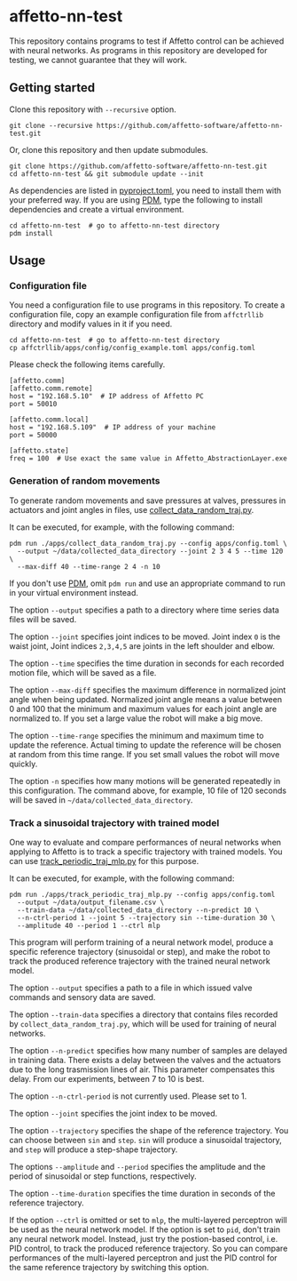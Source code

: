 # affetto-nn-test

This repository contains programs to test if Affetto control can be
achieved with neural networks. As programs in this repository are
developed for testing, we cannot guarantee that they will work.

## Getting started

Clone this repository with `--recursive` option.
``` shell
git clone --recursive https://github.com/affetto-software/affetto-nn-test.git

```
Or, clone this repository and then update submodules.
``` shell
git clone https://github.com/affetto-software/affetto-nn-test.git
cd affetto-nn-test && git submodule update --init

```

As dependencies are listed in [pyproject.toml](pyproject.toml), you
need to install them with your preferred way. If you are using
[PDM](https://pdm.fming.dev/latest/), type the following to install
dependencies and create a virtual environment.
``` shell
cd affetto-nn-test  # go to affetto-nn-test directory
pdm install

```

## Usage
### Configuration file

You need a configuration file to use programs in this repository.
To create a configuration file, copy an example configuration file
from `affctrllib` directory and modify values in it if you need.
``` shell
cd affetto-nn-test  # go to affetto-nn-test directory
cp affctrllib/apps/config/config_example.toml apps/config.toml

```

Please check the following items carefully.
```
[affetto.comm]
[affetto.comm.remote]
host = "192.168.5.10"  # IP address of Affetto PC
port = 50010

[affetto.comm.local]
host = "192.168.5.109"  # IP address of your machine
port = 50000

[affetto.state]
freq = 100  # Use exact the same value in Affetto_AbstractionLayer.exe

```

### Generation of random movements

To generate random movements and save pressures at valves, pressures
in actuators and joint angles in files, use
[collect_data_random_traj.py](apps/collect_data_random_traj.py).

It can be executed, for example, with the following command:
``` shell
pdm run ./apps/collect_data_random_traj.py --config apps/config.toml \
  --output ~/data/collected_data_directory --joint 2 3 4 5 --time 120 \
  --max-diff 40 --time-range 2 4 -n 10

```
If you don't use [PDM](https://pdm.fming.dev/latest/), omit `pdm run`
and use an appropriate command to run in your virtual environment
instead.

The option `--output` specifies a path to a directory where time
series data files will be saved.

The option `--joint` specifies joint indices to be moved. Joint index
`0` is the waist joint, Joint indices `2,3,4,5` are joints in the left
shoulder and elbow.

The option `--time` specifies the time duration in seconds for each
recorded motion file, which will be saved as a file.

The option `--max-diff` specifies the maximum difference in normalized
joint angle when being updated. Normalized joint angle means a value
between 0 and 100 that the minimum and maximum values for each joint
angle are normalized to. If you set a large value the robot will make
a big move.

The option `--time-range` specifies the minimum and maximum time to
update the reference. Actual timing to update the reference will be
chosen at random from this time range. If you set small values the
robot will move quickly.

The option `-n` specifies how many motions will be generated
repeatedly in this configuration. The command above, for example, 10
file of 120 seconds will be saved in
`~/data/collected_data_directory`.

### Track a sinusoidal trajectory with trained model

One way to evaluate and compare performances of neural networks when
applying to Affetto is to track a specific trajectory with trained
models. You can use
[track_periodic_traj_mlp.py](apps/track_periodic_traj_mlp.py) for this
purpose.

It can be executed, for example, with the following command:
``` shell
pdm run ./apps/track_periodic_traj_mlp.py --config apps/config.toml
  --output ~/data/output_filename.csv \
  --train-data ~/data/collected_data_directory --n-predict 10 \
  --n-ctrl-period 1 --joint 5 --trajectory sin --time-duration 30 \
  --amplitude 40 --period 1 --ctrl mlp

```
This program will perform training of a neural network model, produce
a specific reference trajectory (sinusoidal or step), and make the
robot to track the produced reference trajectory with the trained
neural network model.

The option `--output` specifies a path to a file in which issued valve
commands and sensory data are saved.

The option `--train-data` specifies a directory that contains files
recorded by `collect_data_random_traj.py`, which will be used for
training of neural networks.

The option `--n-predict` specifies how many number of samples are
delayed in training data. There exists a delay between the valves and
the actuators due to the long trasmission lines of air. This parameter
compensates this delay. From our experiments, between 7 to 10 is best.

The option `--n-ctrl-period` is not currently used. Please set to 1.

The option `--joint` specifies the joint index to be moved.

The option `--trajectory` specifies the shape of the reference
trajectory. You can choose between `sin` and `step`. `sin` will
produce a sinusoidal trajectory, and `step` will produce a step-shape
trajectory.

The options `--amplitude` and `--period` specifies the amplitude and
the period of sinusoidal or step functions, respectively.

The option `--time-duration` specifies the time duration in seconds of
the reference trajectory.

If the option `--ctrl` is omitted or set to `mlp`, the multi-layered
perceptron will be used as the neural network model. If the option is
set to `pid`, don't train any neural network model. Instead, just try
the postion-based control, i.e. PID control, to track the produced
reference trajectory. So you can compare performances of the
multi-layered perceptron and just the PID control for the same
reference trajectory by switching this option.
